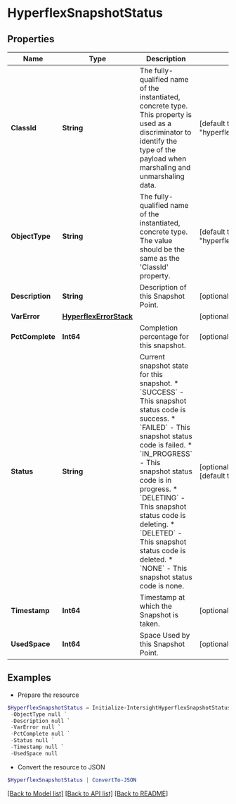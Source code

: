 # HyperflexSnapshotStatus
## Properties

Name | Type | Description | Notes
------------ | ------------- | ------------- | -------------
**ClassId** | **String** | The fully-qualified name of the instantiated, concrete type. This property is used as a discriminator to identify the type of the payload when marshaling and unmarshaling data. | [default to "hyperflex.SnapshotStatus"]
**ObjectType** | **String** | The fully-qualified name of the instantiated, concrete type. The value should be the same as the &#39;ClassId&#39; property. | [default to "hyperflex.SnapshotStatus"]
**Description** | **String** | Description of this Snapshot Point. | [optional] [readonly] 
**VarError** | [**HyperflexErrorStack**](HyperflexErrorStack.md) |  | [optional] 
**PctComplete** | **Int64** | Completion percentage for this snapshot. | [optional] [readonly] 
**Status** | **String** | Current snapshot state for this snapshot. * &#x60;SUCCESS&#x60; - This snapshot status code is success. * &#x60;FAILED&#x60; - This snapshot status code is failed. * &#x60;IN_PROGRESS&#x60; - This snapshot status code is in progress. * &#x60;DELETING&#x60; - This snapshot status code is deleting. * &#x60;DELETED&#x60; - This snapshot status code is deleted. * &#x60;NONE&#x60; - This snapshot status code is none. | [optional] [readonly] [default to "SUCCESS"]
**Timestamp** | **Int64** | Timestamp at which the Snapshot is taken. | [optional] [readonly] 
**UsedSpace** | **Int64** | Space Used by this Snapshot Point. | [optional] [readonly] 

## Examples

- Prepare the resource
```powershell
$HyperflexSnapshotStatus = Initialize-IntersightHyperflexSnapshotStatus  -ClassId null `
 -ObjectType null `
 -Description null `
 -VarError null `
 -PctComplete null `
 -Status null `
 -Timestamp null `
 -UsedSpace null
```

- Convert the resource to JSON
```powershell
$HyperflexSnapshotStatus | ConvertTo-JSON
```

[[Back to Model list]](../README.md#documentation-for-models) [[Back to API list]](../README.md#documentation-for-api-endpoints) [[Back to README]](../README.md)

